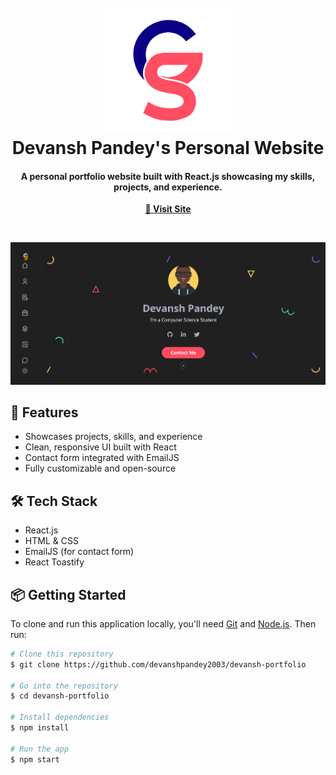 <h1 align="center">
  <br>
  <img src="./src/assets/light-logo.svg" alt="Devansh Pandey Logo" width="200">
  <br>
  Devansh Pandey's Personal Website
  <br>
</h1>

<h4 align="center">
  A personal portfolio website built with React.js showcasing my skills, projects, and experience.
</h4>

<p align="center">
  <a href="https://devansh-tau.vercel.app/" target="_blank"><strong>🔗 Visit Site</strong></a>
</p>

<br>

![screenshot](./src/assets/devansh.png)

## 🚀 Features

- Showcases projects, skills, and experience
- Clean, responsive UI built with React
- Contact form integrated with EmailJS
- Fully customizable and open-source

## 🛠️ Tech Stack

- React.js
- HTML & CSS
- EmailJS (for contact form)
- React Toastify

## 📦 Getting Started

To clone and run this application locally, you'll need [Git](https://git-scm.com) and [Node.js](https://nodejs.org/en/download/). Then run:

```bash
# Clone this repository
$ git clone https://github.com/devanshpandey2003/devansh-portfolio

# Go into the repository
$ cd devansh-portfolio

# Install dependencies
$ npm install

# Run the app
$ npm start
